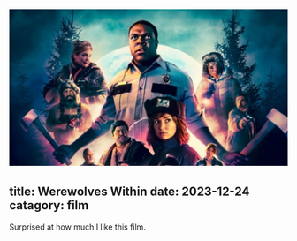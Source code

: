 ![Werewolves](/public/images/werewolveswithin.jpg)
---
title: Werewolves Within
date: 2023-12-24
catagory: film
---
Surprised at how much I like this film.